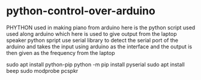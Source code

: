 # python-control-over-arduino
PHYTHON used in making piano from arduino
here is the python script used used along arduino 
which here is used to give output from the laptop speaker 
python spript use serial library to detect the serial port of the arduino 
and takes the input using arduino as the interface and the output is then given as the frequency from the laptop


sudo apt install python-pip
python -m pip install pyserial
sudo apt install beep
sudo modprobe pcspkr
